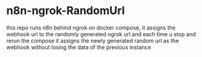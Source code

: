 # n8n-ngrok-RandomUrl
this repo runs n8n behind ngrok on docker compose, it assigns the webhook url to the randomly generated ngrok url and each time u stop and rerun the compose it assigns the newly generated random url as the webhook without losing the data of the previous instance
